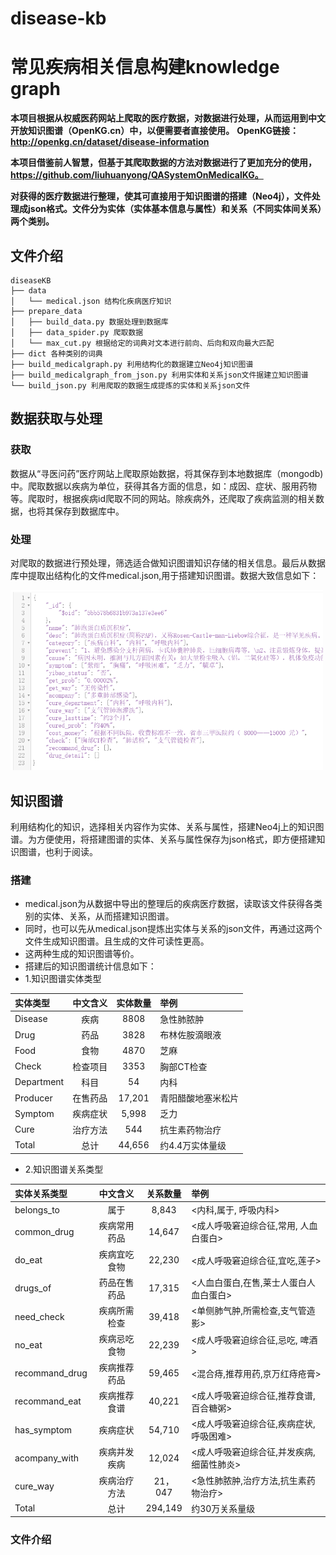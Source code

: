 # disease-kb
# 常见疾病相关信息构建knowledge graph

**本项目根据从权威医药网站上爬取的医疗数据，对数据进行处理，从而运用到中文开放知识图谱（OpenKG.cn）中，以便需要者直接使用。**
**OpenKG链接：http://openkg.cn/dataset/disease-information**
 
**本项目借鉴前人智慧，但基于其爬取数据的方法对数据进行了更加充分的使用，https://github.com/liuhuanyong/QASystemOnMedicalKG。**
 
**对获得的医疗数据进行整理，使其可直接用于知识图谱的搭建（Neo4j），文件处理成json格式。文件分为实体（实体基本信息与属性）和关系（不同实体间关系）两个类别。**
## 文件介绍
```shell
diseaseKB
├── data
│   └── medical.json 结构化疾病医疗知识
├── prepare_data
│   ├── build_data.py 数据处理到数据库
│   ├── data_spider.py 爬取数据
│   └── max_cut.py 根据给定的词典对文本进行前向、后向和双向最大匹配
├── dict 各种类别的词典
├── build_medicalgraph.py 利用结构化的数据建立Neo4j知识图谱 
├── build_medicalgraph_from_json.py 利用实体和关系json文件据建立知识图谱 
└── build_json.py 利用爬取的数据生成提炼的实体和关系json文件
```


## 数据获取与处理
### 获取
  数据从“寻医问药”医疗网站上爬取原始数据，将其保存到本地数据库（mongodb)中。爬取数据以疾病为单位，获得其各方面的信息，如：成因、症状、服用药物等。爬取时，根据疾病id爬取不同的网站。除疾病外，还爬取了疾病监测的相关数据，也将其保存到数据库中。
### 处理
  对爬取的数据进行预处理，筛选适合做知识图谱知识存储的相关信息。最后从数据库中提取出结构化的文件medical.json,用于搭建知识图谱。数据大致信息如下：
  <p align="left">
	<img src=./pic/json.png alt="Sample"  width="500">
	<p align="center">
		<em> </em>
	</p>
</p>

## 知识图谱
  利用结构化的知识，选择相关内容作为实体、关系与属性，搭建Neo4j上的知识图谱。为方便使用，将搭建图谱的实体、关系与属性保存为json格式，即方便搭建知识图谱，也利于阅读。
### 搭建
 - medical.json为从数据中导出的整理后的疾病医疗数据，读取该文件获得各类别的实体、关系，从而搭建知识图谱。
 - 同时，也可以先从medical.json提炼出实体与关系的json文件，再通过这两个文件生成知识图谱。且生成的文件可读性更高。
 - 这两种生成的知识图谱等价。
 - 搭建后的知识图谱统计信息如下：
 - 1.知识图谱实体类型
 
| 实体类型   |   中文含义   | 实体数量 | 举例                                   |
| :--------- | :----------: | :------: | :-------------------------------------|
| Disease    |     疾病     |  8808    | 急性肺脓肿                             |
| Drug       |     药品     |  3828    | 布林佐胺滴眼液                         |
| Food       |     食物     |  4870    | 芝麻                                   |
| Check      |   检查项目   |  3353    | 胸部CT检查                             |
| Department |     科目     |  54      | 内科                                   |
| Producer   |   在售药品   |  17,201  | 青阳醋酸地塞米松片                     |
| Symptom    |   疾病症状   |  5,998   | 乏力                                   |
| Cure       |   治疗方法   |  544     | 抗生素药物治疗                         |
| Total      |     总计     |  44,656  | 约4.4万实体量级                        |

 - 2.知识图谱关系类型
 
| 实体关系类型   |   中文含义   | 关系数量 | 举例                                                 |
| :------------- | :----------: | :------: | :--------------------------------------------------- |
| belongs_to     |     属于     |  8,843   | <内科,属于, 呼吸内科>                                   |
| common_drug    | 疾病常用药品 |  14,647  | <成人呼吸窘迫综合征,常用, 人血白蛋白>                    |
| do_eat         | 疾病宜吃食物 |  22,230  | <成人呼吸窘迫综合征,宜吃,莲子>                                 |
| drugs_of       | 药品在售药品 |  17,315  | <人血白蛋白,在售,莱士人蛋白人血白蛋白>               |
| need_check     | 疾病所需检查 |  39,418  | <单侧肺气肿,所需检查,支气管造影>                     |
| no_eat         | 疾病忌吃食物 |  22,239  | <成人呼吸窘迫综合征,忌吃, 啤酒>                                     |
| recommand_drug | 疾病推荐药品 |  59,465  | <混合痔,推荐用药,京万红痔疮膏>                       |
| recommand_eat  | 疾病推荐食谱 |  40,221  | <成人呼吸窘迫综合征,推荐食谱,百合糖粥>                 |
| has_symptom    |   疾病症状   |  54,710  | <成人呼吸窘迫综合征,疾病症状,呼吸困难>                   |
| acompany_with  | 疾病并发疾病 |  12,024  | <成人呼吸窘迫综合征,并发疾病,细菌性肺炎>  |
| cure_way       | 疾病治疗方法 |  21，047 | <急性肺脓肿,治疗方法,抗生素药物治疗>  |
| Total          |     总计     | 294,149  | 约30万关系量级                                       |
 
### 文件介绍
